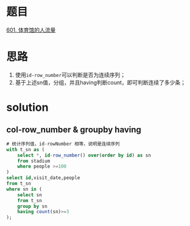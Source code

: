 # 题目

[601. 体育馆的人流量](https://leetcode.cn/problems/human-traffic-of-stadium/)

# 思路
1. 使用`id-row_number`可以判断是否为连续序列；
2. 基于上述sn值，分组，并且having判断count，即可判断连续了多少条；

# solution

## col-row_number & groupby having
```sql
# 统计序列值，id-rowNumber 相等，说明是连续序列
with t_sn as (
    select *, id-row_number() over(order by id) as sn
    from stadium
    where people >=100
)
select id,visit_date,people
from t_sn
where sn in (
    select sn
    from t_sn
    group by sn
    having count(sn)>=3
);
```